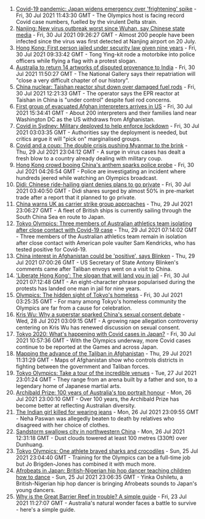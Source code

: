 1. [Covid-19 pandemic: Japan widens emergency over 'frightening' spike](https://www.bbc.co.uk/news/world-asia-58024158) - Fri, 30 Jul 2021 11:43:30 GMT - The Olympics host is facing record Covid case numbers, fuelled by the virulent Delta strain.
2. [Nanjing: New virus outbreak worst since Wuhan, say Chinese state media](https://www.bbc.co.uk/news/world-asia-china-58021911) - Fri, 30 Jul 2021 09:26:27 GMT - Almost 200 people have been infected since the virus was first detected at Nanjing airport on 20 July.
3. [Hong Kong: First person jailed under security law given nine years](https://www.bbc.co.uk/news/world-asia-china-58022072) - Fri, 30 Jul 2021 09:33:42 GMT - Tong Ying-kit rode a motorbike into police officers while flying a flag with a protest slogan.
4. [Australia to return 14 artworks of disputed provenance to India](https://www.bbc.co.uk/news/entertainment-arts-58027898) - Fri, 30 Jul 2021 11:50:27 GMT - The National Gallery says their repatriation will "close a very difficult chapter of our history".
5. [China nuclear: Taishan reactor shut down over damaged fuel rods](https://www.bbc.co.uk/news/world-asia-china-58026038) - Fri, 30 Jul 2021 12:21:33 GMT - The operator says the EPR reactor at Taishan in China is "under control" despite fuel rod concerns.
6. [First group of evacuated Afghan interpreters arrives in US](https://www.bbc.co.uk/news/world-us-canada-58019650) - Fri, 30 Jul 2021 15:34:41 GMT - About 200 interpreters and their families land near Washington DC as the US withdraws from Afghanistan.
7. [Covid in Sydney: Military deployed to help enforce lockdown](https://www.bbc.co.uk/news/world-australia-58021718) - Fri, 30 Jul 2021 03:03:35 GMT - Authorities say the deployment is needed, but critics argue it will "pick on" marginalised groups.
8. [Covid and a coup: The double crisis pushing Myanmar to the brink](https://www.bbc.co.uk/news/world-asia-57993930) - Thu, 29 Jul 2021 23:04:12 GMT - A surge in virus cases has dealt a fresh blow to a country already dealing with military coup.
9. [Hong Kong crowd booing China's anthem sparks police probe](https://www.bbc.co.uk/news/world-asia-china-58022068) - Fri, 30 Jul 2021 04:26:54 GMT - Police are investigating an incident where hundreds jeered while watching an Olympics broadcast.
10. [Didi: Chinese ride-hailing giant denies plans to go private](https://www.bbc.co.uk/news/business-58021828) - Fri, 30 Jul 2021 03:40:50 GMT - Didi shares surged by almost 50% in pre-market trade after a report that it planned to go private.
11. [China warns UK as carrier strike group approaches](https://www.bbc.co.uk/news/world-asia-58015367) - Thu, 29 Jul 2021 23:06:27 GMT - A fleet of British ships is currently sailing through the South China Sea en route to Japan.
12. [Tokyo Olympics: Three members of Australian athletics team isolating after close contact with Covid-19 case](https://www.bbc.co.uk/sport/olympics/58008218) - Thu, 29 Jul 2021 07:14:02 GMT - Three members of the Australian athletics team remain in isolation after close contact with American pole vaulter Sam Kendricks, who has tested positive for Covid-19.
13. [China interest in Afghanistan could be 'positive', says Blinken](https://www.bbc.co.uk/news/world-asia-58007517) - Thu, 29 Jul 2021 07:00:26 GMT - US Secretary of State Antony Blinken's comments came after Taliban envoys went on a visit to China.
14. ['Liberate Hong Kong': The slogan that will land you in jail](https://www.bbc.co.uk/news/world-asia-china-58009605) - Fri, 30 Jul 2021 07:12:48 GMT - An eight-character phrase popularised during the protests has landed one man in jail for nine years.
15. [Olympics: The hidden sight of Tokyo's homeless](https://www.bbc.co.uk/news/world-asia-58016848) - Fri, 30 Jul 2021 03:25:35 GMT - For many among Tokyo's homeless community the Olympics are far from a cause for celebration.
16. [Kris Wu: Why a superstar sparked China's sexual consent debate](https://www.bbc.co.uk/news/world-asia-china-57938328) - Wed, 28 Jul 2021 03:09:15 GMT - A growing rape allegation controversy centering on Kris Wu has renewed discussion on sexual consent.
17. [Tokyo 2020: What's happening with Covid cases in Japan?](https://www.bbc.co.uk/news/57556978) - Fri, 30 Jul 2021 10:57:36 GMT - With the Olympics underway, more Covid cases continue to be reported at the Games and across Japan.
18. [Mapping the advance of the Taliban in Afghanistan](https://www.bbc.co.uk/news/world-asia-57933979) - Thu, 29 Jul 2021 11:31:29 GMT - Maps of Afghanistan show who controls districts in fighting between the government and Taliban forces.
19. [Tokyo Olympics: Take a tour of the incredible venues](https://www.bbc.co.uk/news/world-asia-57981049) - Tue, 27 Jul 2021 23:01:24 GMT - They range from an arena built by a father and son, to a legendary home of Japanese martial arts.
20. [Archibald Prize: 100 years of Australia's top portrait honour](https://www.bbc.co.uk/news/world-australia-57967778) - Mon, 26 Jul 2021 23:00:10 GMT - Over 100 years, the Archibald Prize has become better at reflecting Australian diversity.
21. [The Indian girl killed for wearing jeans](https://www.bbc.co.uk/news/world-asia-india-57968350) - Mon, 26 Jul 2021 23:09:55 GMT - Neha Paswan was allegedly beaten to death by relatives who disagreed with her choice of clothes.
22. [Sandstorm swallows city in northwestern China](https://www.bbc.co.uk/news/world-asia-china-57973810) - Mon, 26 Jul 2021 12:31:18 GMT - Dust clouds towered at least 100 metres (330ft) over Dunhuang.
23. [Tokyo Olympics: One athlete braved sharks and crocodiles](https://www.bbc.co.uk/news/world-australia-57938909) - Sun, 25 Jul 2021 23:04:40 GMT - Training for the Olympics can be a full-time job but Jo Brigden-Jones has combined it with much more.
24. [Afrobeats in Japan: British-Nigerian hip hop dancer teaching children how to dance](https://www.bbc.co.uk/news/world-africa-57949287) - Sun, 25 Jul 2021 23:06:35 GMT - Yinka Oshiletu, a British-Nigerian hip hop dancer is bringing Afrobeats sounds to Japan's young dancers.
25. [Why is the Great Barrier Reef in trouble? A simple guide](https://www.bbc.co.uk/news/world-australia-57938858) - Fri, 23 Jul 2021 11:27:07 GMT - Australia's natural wonder faces a battle to survive - here's a simple guide.
